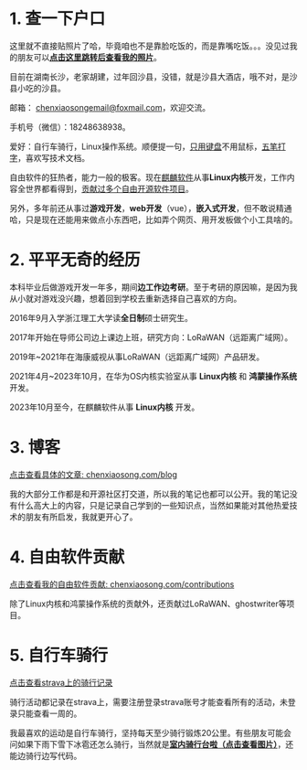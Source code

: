 # 1. 查一下户口

这里就不直接贴照片了哈，毕竟咱也不是靠脸吃饭的，而是靠嘴吃饭。。。没见过我的朋友可以[**点击这里跳转后查看我的照片**](http://chenxiaosong.com/photos.html)。

目前在湖南长沙，老家胡建，过年回沙县，没错，就是沙县大酒店，哦不对，是沙县小吃的沙县。

邮箱： chenxiaosongemail@foxmail.com，欢迎交流。

手机号（微信）：18248638938。

爱好：自行车骑行，Linux操作系统。顺便提一句，[只用键盘](http://chenxiaosong.com/pictures/self-introduction/hhkb.jpg)不用鼠标，[五笔打字](http://chenxiaosong.com/others/wubi.html)，喜欢写技术文档。

自由软件的狂热者，能力一般的极客。现在[麒麟软件](https://www.kylinos.cn/)从事**Linux内核**开发，工作内容全世界都看得到，[贡献过多个自由开源软件项目](http://chenxiaosong.com/contributions.html)。

另外，多年前还从事过**游戏开发**，**web开发**（vue），**嵌入式开发**，但不敢说精通哈，只是现在还能用来做点小东西吧，比如弄个网页、用开发板做个小工具啥的。

# 2. 平平无奇的经历

本科毕业后做游戏开发一年多，期间**边工作边考研**。至于考研的原因嘛，是因为我从小就对游戏没兴趣，想着回到学校去重新选择自己喜欢的方向。

2016年9月入学浙江理工大学读**全日制**硕士研究生。

2017年开始在导师公司边上课边上班，研究方向：LoRaWAN（远距离广域网）。

2019年~2021年在海康威视从事LoRaWAN（远距离广域网）产品研发。

2021年4月~2023年10月，在华为OS内核实验室从事 **Linux内核** 和 **鸿蒙操作系统** 开发。

2023年10月至今，在麒麟软件从事 **Linux内核** 开发。

# 3. 博客

[点击查看具体的文章: chenxiaosong.com/blog](http://chenxiaosong.com/blog)

我的大部分工作都是和开源社区打交道，所以我的笔记也都可以公开。我的笔记没有什么高大上的内容，只是记录自己学到的一些知识点，当然如果能对其他热爱技术的朋友有所启发，我就更开心了。

# 4. 自由软件贡献

[点击查看我的自由软件贡献: chenxiaosong.com/contributions](http://chenxiaosong.com/contributions.html)

除了Linux内核和鸿蒙操作系统的贡献外，还贡献过LoRaWAN、ghostwriter等项目。

# 5. 自行车骑行

[点击查看strava上的骑行记录](https://www.strava.com/athletes/chenxiaosong)

骑行活动都记录在strava上，需要注册登录strava账号才能查看所有的活动，未登录只能查看一周的。

我最喜欢的运动是自行车骑行，坚持每天至少骑行锻炼20公里。有些朋友可能会问如果下雨下雪下冰雹还怎么骑行，当然就是[**室内骑行台啦（点击查看图片）**](http://chenxiaosong.com/pictures/self-introduction/qixingtai.jpg)，还能边骑行边写代码。
